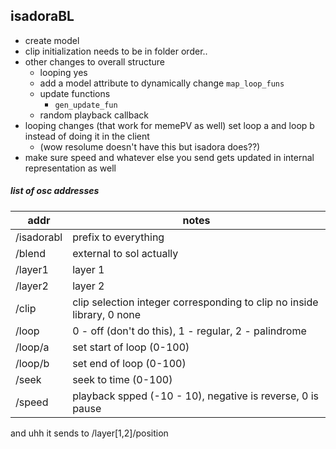 ## isadoraBL

- create model
- clip initialization needs to be in folder order..
- other changes to overall structure
	- looping yes
	- add a model attribute to dynamically change `map_loop_funs`
	- update functions
		- `gen_update_fun`
	- random playback callback
- looping changes (that work for memePV as well) set loop a and loop b instead of doing it in the client
	- (wow resolume doesn't have this but isadora does??)
- make sure speed and whatever else you send gets updated in internal representation as well

##### list of osc addresses

| addr | notes |
| ---- | ----- |
| /isadorabl | prefix to everything |
| /blend | external to sol actually |
| /layer1 | layer 1 |
| /layer2 | layer 2 |
| /clip | clip selection integer corresponding to clip no inside library, 0 none |
| /loop | 0 - off (don't do this), 1 - regular, 2 - palindrome |
| /loop/a | set start of loop (0-100) |
| /loop/b | set end of loop (0-100) |
| /seek | seek to time (0-100) |
| /speed | playback spped (-10 - 10), negative is reverse, 0 is pause |

and uhh it sends to /layer[1,2]/position